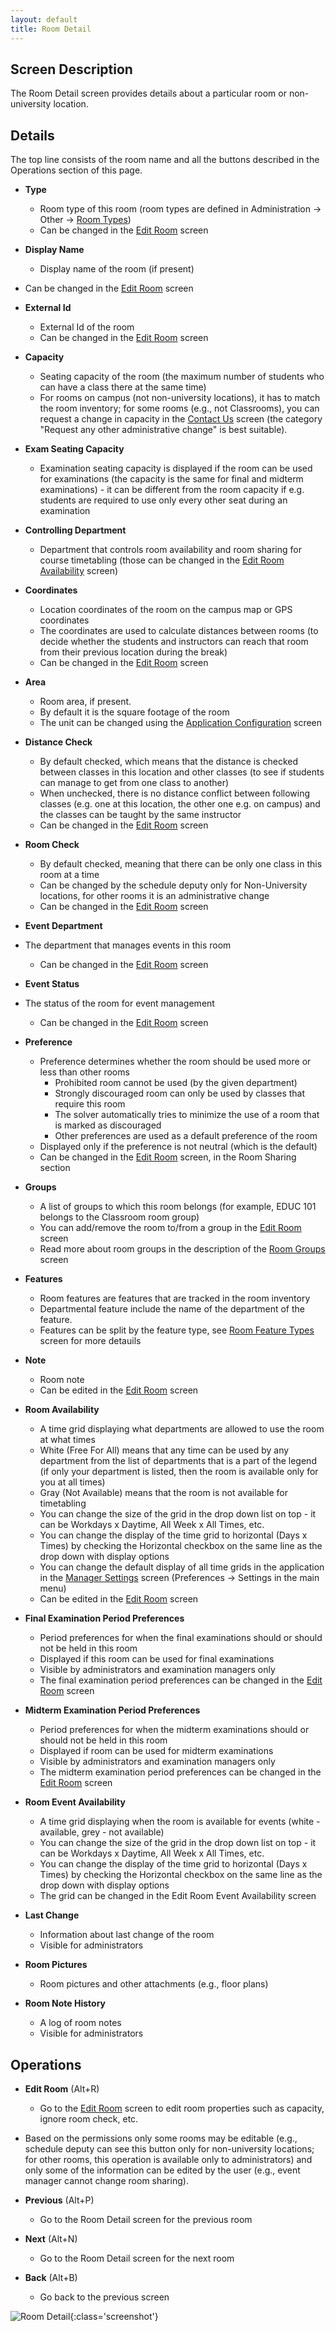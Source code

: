 ```yaml
---
layout: default
title: Room Detail
---
```



## Screen Description


 The Room Detail screen provides details about a particular room or non-university location.

## Details


 The top line consists of the room name and all the buttons described in the Operations section of this page.

* **Type**
	* Room type of this room (room types are defined in Administration → Other → [Room Types](room-types))
	* Can be changed in the [Edit Room](edit-room) screen

* **Display Name**
	* Display name of the room (if present)

* Can be changed in the [Edit Room](edit-room) screen

* **External Id**
	* External Id of the room
	* Can be changed in the [Edit Room](edit-room) screen

* **Capacity**
	* Seating capacity of the room (the maximum number of students who can have a class there at the same time)
	* For rooms on campus (not non-university locations), it has to match the room inventory; for some rooms (e.g., not Classrooms), you can request a change in capacity in the [Contact Us](http://help34.unitime.org/Contact_Us) screen (the category "Request any other administrative change" is best suitable).

* **Exam Seating Capacity**
	* Examination seating capacity is displayed if the room can be used for examinations (the capacity is the same for final and midterm examinations) - it can be different from the room capacity if e.g. students are required to use only every other seat during an examination

* **Controlling Department**
	* Department that controls room availability and room sharing for course timetabling (those can be changed in the [Edit Room Availability](edit-room-availability) screen)

* **Coordinates**
	* Location coordinates of the room on the campus map or GPS coordinates
	* The coordinates are used to calculate distances between rooms (to decide whether the students and instructors can reach that room from their previous location during the break)
	* Can be changed in the [Edit Room](edit-room) screen

* **Area**
	* Room area, if present.
	* By default it is the square footage of the room
	* The unit can be changed using the [Application Configuration](http://help41.unitime.org/Application_Configuration) screen

* **Distance Check**
	* By default checked, which means that the distance is checked between classes in this location and other classes (to see if students can manage to get from one class to another)
	* When unchecked, there is no distance conflict between following classes (e.g. one at this location, the other one e.g. on campus) and the classes can be taught by the same instructor
	* Can be changed in the [Edit Room](edit-room) screen

* **Room Check**
	* By default checked, meaning that there can be only one class in this room at a time
	* Can be changed by the schedule deputy only for Non-University locations, for other rooms it is an administrative change
	* Can be changed in the [Edit Room](edit-room) screen

* **Event Department**

* The department that manages events in this room
	* Can be changed in the [Edit Room](edit-room) screen

* **Event Status**

* The status of the room for event management
	* Can be changed in the [Edit Room](edit-room) screen

* **Preference**
	* Preference determines whether the room should be used more or less than other rooms
		* Prohibited room cannot be used (by the given department)
		* Strongly discouraged room can only be used by classes that require this room
		* The solver automatically tries to minimize the use of a room that is marked as discouraged
		* Other preferences are used as a default preference of the room
	* Displayed only if the preference is not neutral (which is the default)
	* Can be changed in the [Edit Room](edit-room) screen, in the Room Sharing section

* **Groups**
	* A list of groups to which this room belongs (for example, EDUC 101 belongs to the Classroom room group)
	* You can add/remove the room to/from a group in the [Edit Room](edit-room) screen
	* Read more about room groups in the description of the [Room Groups](room-groups) screen

* **Features**
	* Room features are features that are tracked in the room inventory
	* Departmental feature include the name of the department of the feature.
	* Features can be split by the feature type, see [Room Feature Types](room-feature-types) screen for more detauils

* **Note**
	* Room note
	* Can be edited in the [Edit Room](edit-room) screen

* **Room Availability**
	* A time grid displaying what departments are allowed to use the room at what times
	* White (Free For All) means that any time can be used by any department from the list of departments that is a part of the legend (if only your department is listed, then the room is available only for you at all times)
	* Gray (Not Available) means that the room is not available for timetabling
	* You can change the size of the grid in the drop down list on top - it can be Workdays x Daytime, All Week x All Times, etc.
	* You can change the display of the time grid to horizontal (Days x Times) by checking the Horizontal checkbox on the same line as the drop down with display options
	* You can change the default display of all time grids in the application in the [Manager Settings](manager-settings) screen (Preferences → Settings in the main menu)
	* Can be edited in the [Edit Room](edit-room) screen

* **Final Examination Period Preferences**
	* Period preferences for when the final examinations should or should not be held in this room
	* Displayed if this room can be used for final examinations
	* Visible by administrators and examination managers only
	* The final examination period preferences can be changed in the [Edit Room](edit-room) screen

* **Midterm Examination Period Preferences**
	* Period preferences for when the midterm examinations should or should not be held in this room
	* Displayed if room can be used for midterm examinations
	* Visible by administrators and examination managers only
	* The midterm examination period preferences can be changed in the [Edit Room](edit-room) screen

* **Room Event Availability**
	* A time grid displaying when the room is available for events (white - available, grey - not available)
	* You can change the size of the grid in the drop down list on top - it can be Workdays x Daytime, All Week x All Times, etc.
	* You can change the display of the time grid to horizontal (Days x Times) by checking the Horizontal checkbox on the same line as the drop down with display options
	* The grid can be changed in the Edit Room Event Availability screen

* **Last Change**
	* Information about last change of the room
	* Visible for administrators

* **Room Pictures**
	* Room pictures and other attachments (e.g., floor plans)

* **Room Note History**
	* A log of room notes
	* Visible for administrators

## Operations

* **Edit Room** (Alt+R)
	* Go to the [Edit Room](edit-room) screen to edit room properties such as capacity, ignore room check, etc.

* Based on the permissions only some rooms may be editable (e.g., schedule deputy can see this button only for non-university locations; for other rooms, this operation is available only to administrators) and only some of the information can be edited by the user (e.g., event manager cannot change room sharing).

* **Previous** (Alt+P)
	* Go to the Room Detail screen for the previous room

* **Next** (Alt+N)
	* Go to the Room Detail screen for the next room

* **Back** (Alt+B)
	* Go back to the previous screen


![Room Detail](images/room-detail-1.png){:class='screenshot'}
